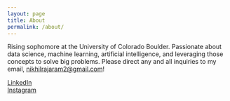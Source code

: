 ```yaml
---
layout: page
title: About
permalink: /about/
---
```


Rising sophomore at the University of Colorado Boulder. Passionate about data science, machine learning, artificial intelligence, and leveraging those concepts to solve big problems. Please direct any and all inquiries to my email, <a href="mailto:nikhilrajaram2@gmail.com">nikhilrajaram2@gmail.com</a>!

<div id="container"><a href="https://www.linkedin.com/in/nikhilrajaram/">LinkedIn</a></div>
<div id="container"><a href="https://www.instagram.com/nikhilrajaram">Instagram</a></div>
